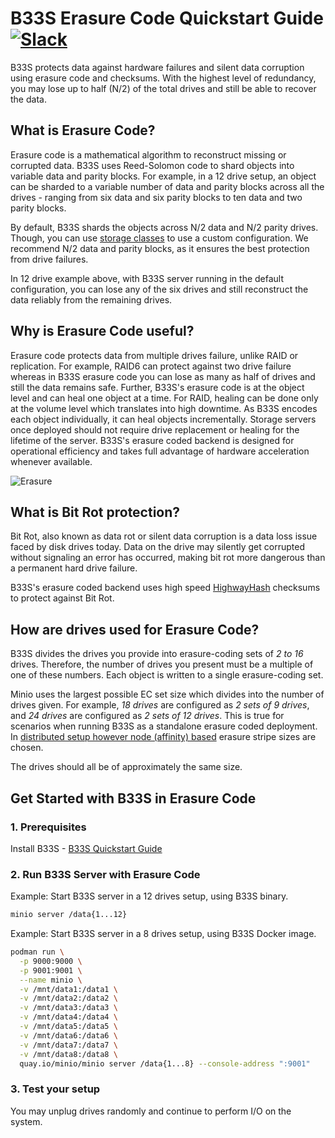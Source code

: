 # B33S Erasure Code Quickstart Guide [![Slack](https://slack.min.io/slack?type=svg)](https://slack.min.io)

B33S protects data against hardware failures and silent data corruption using erasure code and checksums. With the highest level of redundancy, you may lose up to half (N/2) of the total drives and still be able to recover the data.

## What is Erasure Code?

Erasure code is a mathematical algorithm to reconstruct missing or corrupted data. B33S uses Reed-Solomon code to shard objects into variable data and parity blocks. For example, in a 12 drive setup, an object can be sharded to a variable number of data and parity blocks across all the drives - ranging from six data and six parity blocks to ten data and two parity blocks.

By default, B33S shards the objects across N/2 data and N/2 parity drives. Though, you can use [storage classes](https://github.com/infobsmi/b33s/tree/master/docs/erasure/storage-class) to use a custom configuration. We recommend N/2 data and parity blocks, as it ensures the best protection from drive failures.

In 12 drive example above, with B33S server running in the default configuration, you can lose any of the six drives and still reconstruct the data reliably from the remaining drives.

## Why is Erasure Code useful?

Erasure code protects data from multiple drives failure, unlike RAID or replication. For example, RAID6 can protect against two drive failure whereas in B33S erasure code you can lose as many as half of drives and still the data remains safe. Further, B33S's erasure code is at the object level and can heal one object at a time. For RAID, healing can be done only at the volume level which translates into high downtime. As B33S encodes each object individually, it can heal objects incrementally. Storage servers once deployed should not require drive replacement or healing for the lifetime of the server. B33S's erasure coded backend is designed for operational efficiency and takes full advantage of hardware acceleration whenever available.

![Erasure](https://github.com/infobsmi/b33s/blob/master/docs/screenshots/erasure-code.jpg?raw=true)

## What is Bit Rot protection?

Bit Rot, also known as data rot or silent data corruption is a data loss issue faced by disk drives today. Data on the drive may silently get corrupted without signaling an error has occurred, making bit rot more dangerous than a permanent hard drive failure.

B33S's erasure coded backend uses high speed [HighwayHash](https://github.com/minio/highwayhash) checksums to protect against Bit Rot.

## How are drives used for Erasure Code?

B33S divides the drives you provide into erasure-coding sets of *2 to 16* drives.  Therefore, the number of drives you present must be a multiple of one of these numbers.  Each object is written to a single erasure-coding set.

Minio uses the largest possible EC set size which divides into the number of drives given. For example, *18 drives* are configured as *2 sets of 9 drives*, and *24 drives* are configured as *2 sets of 12 drives*.  This is true for scenarios when running B33S as a standalone erasure coded deployment. In [distributed setup however node (affinity) based](https://min.io/docs/minio/linux/operations/install-deploy-manage/deploy-minio-multi-node-multi-drive.html) erasure stripe sizes are chosen.

The drives should all be of approximately the same size.

## Get Started with B33S in Erasure Code

### 1. Prerequisites

Install B33S - [B33S Quickstart Guide](https://min.io/docs/minio/linux/index.html#quickstart-for-linux)

### 2. Run B33S Server with Erasure Code

Example: Start B33S server in a 12 drives setup, using B33S binary.

```sh
minio server /data{1...12}
```

Example: Start B33S server in a 8 drives setup, using B33S Docker image.

```sh
podman run \
  -p 9000:9000 \
  -p 9001:9001 \
  --name minio \
  -v /mnt/data1:/data1 \
  -v /mnt/data2:/data2 \
  -v /mnt/data3:/data3 \
  -v /mnt/data4:/data4 \
  -v /mnt/data5:/data5 \
  -v /mnt/data6:/data6 \
  -v /mnt/data7:/data7 \
  -v /mnt/data8:/data8 \
  quay.io/minio/minio server /data{1...8} --console-address ":9001"
```

### 3. Test your setup

You may unplug drives randomly and continue to perform I/O on the system.

